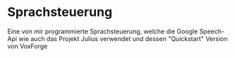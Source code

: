# Sprachsteuerung
Eine von mir programmierte Sprachsteuerung, welche die Google Speech-Api wie auch das Projekt Julius verwendet und dessen "Quickstart"  Version von VoxForge
